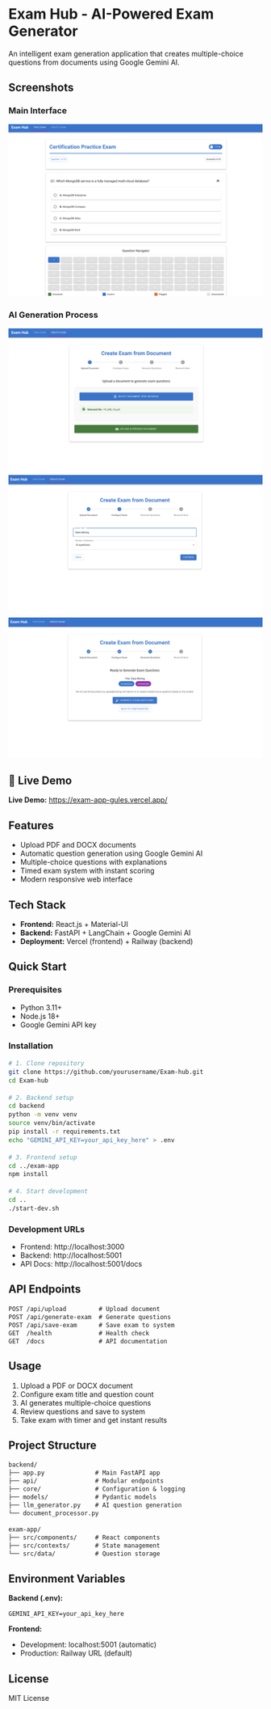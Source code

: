 # Exam Hub - AI-Powered Exam Generator

An intelligent exam generation application that creates multiple-choice questions from documents using Google Gemini AI.

## Screenshots

### Main Interface
![Main Interface](images/main_page.png)

### AI Generation Process
![Generation Step 1](images/genai1.png)
![Generation Step 2](images/genai2.png)
![Generation Step 3](images/genai3.png)

## 🚀 Live Demo

**Live Demo:** https://exam-app-gules.vercel.app/

## Features

- Upload PDF and DOCX documents
- Automatic question generation using Google Gemini AI
- Multiple-choice questions with explanations
- Timed exam system with instant scoring
- Modern responsive web interface

## Tech Stack

- **Frontend:** React.js + Material-UI
- **Backend:** FastAPI + LangChain + Google Gemini AI
- **Deployment:** Vercel (frontend) + Railway (backend)

## Quick Start

### Prerequisites
- Python 3.11+
- Node.js 18+
- Google Gemini API key

### Installation

```bash
# 1. Clone repository
git clone https://github.com/yourusername/Exam-hub.git
cd Exam-hub

# 2. Backend setup
cd backend
python -m venv venv
source venv/bin/activate
pip install -r requirements.txt
echo "GEMINI_API_KEY=your_api_key_here" > .env

# 3. Frontend setup  
cd ../exam-app
npm install

# 4. Start development
cd ..
./start-dev.sh
```

### Development URLs
- Frontend: http://localhost:3000
- Backend: http://localhost:5001
- API Docs: http://localhost:5001/docs

## API Endpoints

```
POST /api/upload         # Upload document
POST /api/generate-exam  # Generate questions
POST /api/save-exam      # Save exam to system
GET  /health             # Health check
GET  /docs               # API documentation
```

## Usage

1. Upload a PDF or DOCX document
2. Configure exam title and question count
3. AI generates multiple-choice questions
4. Review questions and save to system
5. Take exam with timer and get instant results

## Project Structure

```
backend/
├── app.py              # Main FastAPI app
├── api/                # Modular endpoints
├── core/               # Configuration & logging
├── models/             # Pydantic models
├── llm_generator.py    # AI question generation
└── document_processor.py

exam-app/
├── src/components/     # React components
├── src/contexts/       # State management
└── src/data/           # Question storage
```

## Environment Variables

**Backend (.env):**
```
GEMINI_API_KEY=your_api_key_here
```

**Frontend:**
- Development: localhost:5001 (automatic)
- Production: Railway URL (default)

## License

MIT License
